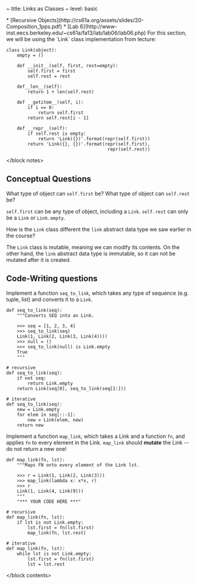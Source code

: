 ~ title: Links as Classes
~ level: basic

<block references>
* [Recursive Objects](http://cs61a.org/assets/slides/20-Composition_1pps.pdf)
* [Lab 6](http://www-inst.eecs.berkeley.edu/~cs61a/fa13/lab/lab06/lab06.php)
</block references>

<block notes>
For this section, we will be using the `Link` class implementation
from lecture:

    class Link(object):
        empty = ()

        def __init__(self, first, rest=empty):
            self.first = first
            self.rest = rest

        def__len__(self):
            return 1 + len(self.rest)

        def __getitem__(self, i):
            if i == 0:
                return self.first
            return self.rest[i - 1]

        def __repr__(self):
            if self.rest is empty:
                return 'Link({})'.format(repr(self.first))
            return 'Link({}, {})'.format(repr(self.first),
                                          repr(self.rest))
</block notes>

<block contents>

Conceptual Questions
--------------------

<question>

What type of object can `self.first` be? What type of object can
`self.rest` be?

<solution>

`self.first` can be any type of object, including a `Link`.
`self.rest` can only be a `Link` or `Link.empty`.

</solution>

<question>

How is the `Link` class different the `link` abstract data type we
saw earlier in the course?

<solution>

The `Link` class is mutable, meaning we can modify its contents. On
the other hand, the `link` abstract data type is immutable, so it can
not be mutated after it is created.

</solution>

Code-Writing questions
----------------------

<question>

Implement a function `seq_to_link`, which takes any type of sequence
(e.g. tuple, list) and converts it to a `Link`.

    def seq_to_link(seq):
        """Converts SEQ into an Link.

        >>> seq = [1, 2, 3, 4]
        >>> seq_to_link(seq)
        Link(1, Link(2, Link(3, Link(4))))
        >>> null = ()
        >>> seq_to_link(null) is Link.empty
        True
        """

<solution>

    # recursive
    def seq_to_link(seq):
        if not seq:
            return Link.empty
        return Link(seq[0], seq_to_link(seq[1:]))

    # iterative
    def seq_to_link(seq):
        new = Link.empty
        for elem in seq[::-1]:
            new = Link(elem, new)
        return new

</solution>

<question>

Implement a function `map_link`, which takes a Link and a function
`fn`, and applies `fn` to every element in the Link. `map_link`
should **mutate** the Link -- do not return a new one!

    def map_link(fn, lst):
        """Maps FN onto every element of the Link lst.

        >>> r = Link(1, Link(2, Link(3)))
        >>> map_link(lambda x: x*x, r)
        >>> r
        Link(1, Link(4, Link(9)))
        """
        "*** YOUR CODE HERE ***"

<solution>

    # recursive
    def map_link(fn, lst):
        if lst is not Link.empty:
            lst.first = fn(lst.first)
            map_link(fn, lst.rest)

    # iterative
    def map_link(fn, lst):
        while lst is not Link.empty:
            lst.first = fn(lst.first)
            lst = lst.rest

</solution>

</block contents>
